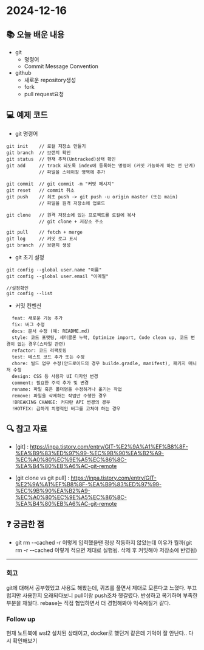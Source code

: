 # 2024-12-16

## 📚 오늘 배운 내용

- git
    - 명령어
    - Commit Message Convention
- github
    - 새로운 repository생성
    - fork
    - pull request요청

## 💻 예제 코드

<!-- 실습한 코드나 예제를 추가 -->

- git 명령어

```shell
git init    // 로컬 저장소 만들기
git branch  // 브랜치 확인
git status  // 현재 추적(Untracked)상태 확인
git add     // track 되도록 index에 등록하는 명령어 (커밋 가능하게 하는 전 단계)
            // 파일을 스테이징 영역에 추가
        
git commit  // git commit -m "커밋 메시지"
git reset   // commit 취소
git push    // 최초 push -> git push -u origin master (또는 main)
            // 파일을 원격 저장소에 업로드
        
git clone   // 원격 저장소에 있는 프로젝트를 로컬에 복사
            // git clone + 저장소 주소
        
git pull    // fetch + merge
git log     // 커밋 로그 표시
git branch  // 브랜치 생성
```

- git 초기 설정

```shell
git config --global user.name "이름"
git config --global user.email "이메일"

//설정확인
git config --list
```

- 커밋 컨벤션

```text
  feat: 새로운 기능 추가
  fix: 버그 수정
  docs: 문서 수정 (예: README.md)
  style: 코드 포맷팅, 세미콜론 누락, Optimize import, Code clean up, 코드 변경이 없는 경우(스타일 관련)
  refactor: 코드 리팩토링
  test: 테스트 코드 추가 또는 수정
  chore: 빌드 업무 수정(안드로이드의 경우 builde.gradle, manifest), 패키지 매니저 수정
  design: CSS 등 사용자 UI 디자인 변경
  comment: 필요한 주석 추가 및 변경
  rename: 파일 혹은 폴더명을 수정하거나 옮기는 작업
  remove: 파일을 삭제하는 작업만 수행한 경우
  !BREAKING CHANGE: 커다란 API 변경의 경우
  !HOTFIX: 급하게 치명적인 버그를 고쳐야 하는 경우
```

## 🔍 참고 자료

- [git]
  : https://inpa.tistory.com/entry/GIT-%E2%9A%A1%EF%B8%8F-%EA%B9%83%ED%97%99-%EC%9B%90%EA%B2%A9-%EC%A0%80%EC%9E%A5%EC%86%8C-%EA%B4%80%EB%A6%AC-git-remote

- [git clone vs git pull]
  : <https://inpa.tistory.com/entry/GIT-%E2%9A%A1%EF%B8%8F-%EA%B9%83%ED%97%99-%EC%9B%90%EA%B2%A9-%EC%A0%80%EC%9E%A5%EC%86%8C-%EA%B4%80%EB%A6%AC-git-remote>

## ❓ 궁금한 점

- git rm --cached -r 이렇게 입력했을땐 정상 작동하지 않았는데 이유가 뭘까(git rm -r --cached 이렇게 적으면 제대로 실행됨. 삭제 후 커밋해야 저장소에 반영됨)

---

### 회고

git에 대해서 공부했었고 사용도 해봤는데, 퀴즈를 풀면서 제대로 모른다고 느꼈다.
부끄럽지만 사용한지 오래되다보니 pull이랑 push조차 헷갈렸다. 반성하고 복기하며 부족한 부분을 채웠다.
rebase는 직접 협업하면서 더 경험해봐야 익숙해질거 같다.

### Follow up

현재 노트북에 wsl2 설치된 상태이고, docker로 했던거 같은데 기억이 잘 안난다.. 다시 확인해보기
